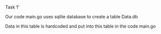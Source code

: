 Task 1'

Our code main.go uses sqlite database to create a table Data.db 

Data in this table is hardcoded and put into this table in the code main.go
